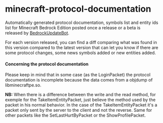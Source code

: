 # minecraft-protocol-documentation
Automatically generated protocol documentation, symbols list and entity ids list for Minecraft Bedrock Edition posted once a release or a beta is released by [BedrockUpdateBot](https://github.com/MisteFr/BedrockUpdateBot).

For each version released, you can find a diff comparing what was found in this version compared to the latest version that can let you know if there are some protocol changes, some news symbols added or new entities added.

#### Concerning the protocol documentation
Please keep in mind that in some case (as the LoginPacket) the protocol documentation is incomplete because the data comes from a objdump of libminecraftpe.so.

**NB:** When there is a difference between the write and the read method, for exemple for the TakeItemEntityPacket, just believe the method used by the packet in his normal behavior. In the case of the TakeItemEntityPacket it's a packet only sent by the server to the client and not the reverse. Same for other packets like the SetLastHurtByPacket or the ShowProfilePacket.
